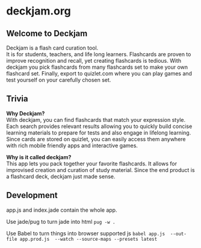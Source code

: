 # deckjam.org
## Welcome to Deckjam
Deckjam is a flash card curation tool.  
It is for students, teachers, and life long learners. Flashcards are proven to improve recognition and recall, yet creating flashcards is tedious. With deckjam you pick flashcards from many flashcards set to make your own flashcard set. Finally, export to quizlet.com where you can play games and test yourself on your carefully chosen set.

## Trivia
**Why Deckjam?**  
With deckjam, you can find flashcards that match your expression style. Each search provides relevant results allowing you to quickly build concise learning materials to prepare for tests and also engage in lifelong learning. Since cards are stored on quizlet, you can easily access them anywhere with rich mobile friendly apps and interactive games.

**Why is it called deckjam?**  
This app lets you pack together your favorite flashcards. It allows for improvised creation and curation of study material. Since the end product is a flashcard deck, deckjam just made sense.

## Development
app.js and index.jade contain the whole app. 

Use jade/pug to turn jade into html
`pug -w .`

Use Babel to turn things into browser supported js
`babel app.js  --out-file app.prod.js  --watch --source-maps --presets latest`
